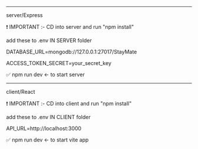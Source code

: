 --------------------------------------------------------------------------------
server/Express

❗ IMPORTANT :- CD into server and run "npm install"

add these to .env IN SERVER folder 

DATABASE_URL=mongodb://127.0.0.1:27017/StayMate

ACCESS_TOKEN_SECRET=your_secret_key

✅ npm run dev <- to start server 

--------------------------------------------------------------------------------
client/React

❗ IMPORTANT :- CD into client and run "npm install"

add these to .env IN CLIENT folder 

API_URL=http://localhost:3000

✅ npm run dev <- to start vite app 
